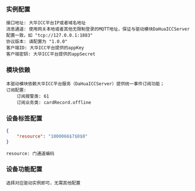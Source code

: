 ### 实例配置
    接口地址: 大华ICC平台IP或者域名地址
    消息通道: 使用网关本地或者其他无限制登录的MQTT地址，保证与驱动模块DaHuaICCServer配置一致，如 "tcp://127.0.0.1:1883"
    协议版本: 请配置为 "1.0.0"
    客户端ID: 大华ICC平台提供的appKey
    客户端密钥: 大华ICC平台提供的appSecret

### 模块依赖
    本驱动模块依赖大华ICC平台服务（DaHuaICCServer）提供统一事件订阅功能；
    订阅配置: 
        订阅报警类: 61
        订阅业务类: cardRecord.offline

### 设备标签配置
```json
{
    "resource": "1000066$7$0$0"
}
```
    resource: 门通道编码

### 设备功能配置
    选择对应驱动实例即可，无需其他配置
